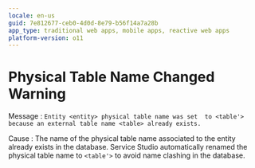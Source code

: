 ```yaml
---
locale: en-us
guid: 7e812677-ceb0-4d0d-8e79-b56f14a7a28b
app_type: traditional web apps, mobile apps, reactive web apps
platform-version: o11
---
```


# Physical Table Name Changed Warning

Message
:   `Entity <entity> physical table name was set  to <table'> because an external table name <table> already exists.`

Cause
:   The name of the physical table name associated to the entity already exists in the database. Service Studio automatically renamed the physical table name to `<table'>` to avoid name clashing in the database.
